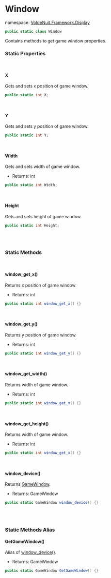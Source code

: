 # Window

namespace: [VoldeNuit.Framework.Display](/Display/Display.md)

```C#
public static class Window
```

Contains methods to get game window properties.

### Static Properties

</br>

#### X
Gets and sets x position of game window.

```C#
public static int X;
```

</br>

#### Y
Gets and sets y position of game window.

```C#
public static int Y;
```

</br>

#### Width
Gets and sets width of game window.

- Returns: int

```C#
public static int Width;
```

</br>

#### Height
Gets and sets height of game window.

```C#
public static int Height;
```

</br></br>

### Static Methods

</br>

#### window_get_x()
Returns x position of game window.

- Returns: int

```C#
public static int window_get_x() {}
```

</br>

#### window_get_y()
Returns y position of game window.

- Returns: int

```C#
public static int window_get_y() {}
```

</br>

#### window_get_width()
Returns width of game window.

- Returns: int

```C#
public static int window_get_x() {}
```

</br>

#### window_get_height()
Returns width of game window.

- Returns: int

```C#
public static int window_get_x() {}
```

</br>

#### window_device()
Returns [GameWindow](https://docs.monogame.net/api/Microsoft.Xna.Framework.GameWindow.html).

- Returns: GameWindow

```C#
public static GameWindow window_device() {}
```

</br></br>

### Static Methods Alias

#### GetGameWindow()
Alias of [window_device()](window-device).

- Returns: GameWindow

```C#
public static GameWindow GetGameWindow() {}
```
